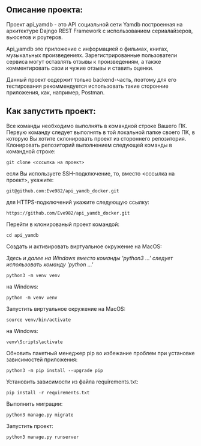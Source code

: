 ## **Описание проекта:**
Проект api_yamdb - это API социальной сети Yamdb построенная на архитектуре Dajngo REST Framework с использованием сериалайзеров, вьюсетов и роутеров.

Api_yamdb это приложение с информацией о фильмах, книгах, музыкальных произведениях. Зарегистрированные пользователи сервиса могут оставлять отзывы к произведениям, а также комментировать свои и чужие отзывы и ставить оценки.

Данный проект содержит только backend-часть, поэтому для его тестирования рекоммендуется использовать такие сторонние приложения, как, например, Postman.

## **Как запустить проект:**
Все команды необходимо выполнять в командной строке Вашего ПК. Первую команду следует выполнять в той локальной папке своего ПК, в которую Вы хотите склонировать проект из стороннего репозитория.
Клонировать репозиторий выполнением следующей команды в командной строке:

```
git clone <сссылка на проект>
```
если Вы используете SSH-подключение, то, вместо <сссылка на проект>, укажите:

```
git@github.com:Eve982/api_yamdb_docker.git
```
для HTTPS-подключений укажите следующую ссылку:

```
https://github.com/Eve982/api_yamdb_docker.git
```
Перейти в клонированый проект командой:

```
cd api_yamdb
```
Cоздать и активировать виртуальное окружение на MacOS:

*Здесь и далее на Windows вместо команды 'python3 ...' следует использовать команду 'python ...'*

```
python3 -m venv venv
```
на Windows:
```
python -m venv venv
```
Запустить виртуальное окружение на MacOS:

```
source venv/bin/activate
```
на Windows:
```
venv\Scripts\activate
```
Обновить пакетный менеджер pip во избежание проблем при установке зависимостей приложения:

```
python3 -m pip install --upgrade pip
```
Установить зависимости из файла requirements.txt:

```
pip install -r requirements.txt
```
Выполнить миграции:

```
python3 manage.py migrate
```

Запустить проект:

```
python3 manage.py runserver
```
<!-- ## **Примеры запросов:**

После запуска виртуального сервера можно протестировать работоспособность проекта. -->


